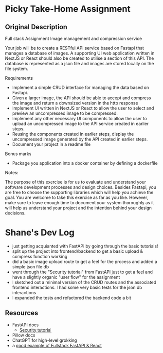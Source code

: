 # Picky Take-Home Assignment

## Original Description

Full stack Assignment
Image management and compression service

Your job will be to create a RESTful API service based on Fastapi that manages a database of images. A supporting UI web application written in NextJS or React should also be created to utilise a section of this API. The database is represented as a json file and images are stored locally on the file system.

Requirements

- Implement a simple CRUD interface for managing the data based on Fastapi.
- Given a larger image, the API should be able to accept and compress the image and return a downsized version in the http response
- Implement UI written in NextJS or React to allow the user to select and preview an uncompressed image to be compressed.
- Implement any other necessary UI components to allow the user to upload an uncompressed image to the API service created in earlier steps.
- Reusing the components created in earlier steps, display the uncompressed image generated by the API created in earlier steps.
- Document your project in a readme file

Bonus marks

- Package you application into a docker container by defining a dockerfile

Notes:

The purpose of this exercise is for us to evaluate and understand your software development processes and design choices. Besides Fastapi, you are free to choose the supporting libraries which will help you achieve the goal. You are welcome to take this exercise as far as you like. However, make sure to leave enough time to document your system thoroughly as it will help us understand your project and the intention behind your design decisions.

# Shane's Dev Log

- just getting acquianted with FastAPI by going through the basic tutorials!
- split up the project into frontend/backend to get a basic upload & compress function working
- did a basic image upload route to get a feel for the process and added a simple json file db
- went through the "Security tutorial" from FastAPI just to get a feel and have a slightly organic "user flow" for the assignment
- I sketched out a minimal version of the CRUD routes and the associated frontend interactions. I had some very basic tests for the json db interactions
- I expanded the tests and refactored the backend code a bit

## Resources

- FastAPI docs
  - [Security tutorial](https://fastapi.tiangolo.com/tutorial/security/)
- Pillow docs
- ChatGPT for high-level grokking
- a [good example of Fullstack FastAPI & React](https://github.com/fastapi/full-stack-fastapi-template/blob/master/docker-compose.yml)
